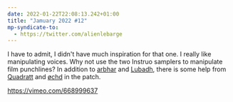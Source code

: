```yaml
---
date: 2022-01-22T22:08:13.242+01:00
title: "Jamuary 2022 #12"
mp-syndicate-to:
  - https://twitter.com/alienlebarge
---
```

I have to admit, I didn't have much inspiration for that one. I really like manipulating voices. Why not use the two Instruo samplers to manipulate film punchlines? In addition to [arbhar](https://www.instruomodular.com/product/arbhar/) and [Lubadh](https://www.instruomodular.com/product/lubadh/), there is some help from [Quadratt](https://intellijel.com/shop/eurorack/1u/quadratt-1u/) and [øchd](https://www.instruomodular.com/product/ochd/) in the patch.

https://vimeo.com/668999637
